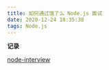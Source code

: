 ```yaml
---
title: 如何通过饿了么 Node.js 面试
date: 2020-12-24 18:35:38
tags: Node.js
---
```


<b class="bgc-a5673f">记录</b>

[node-interview](https://github.com/ElemeFE/node-interview)

